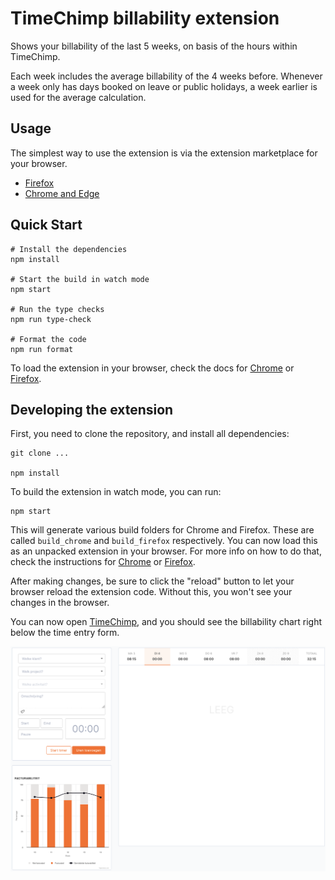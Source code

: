 # TimeChimp billability extension

Shows your billability of the last 5 weeks, on basis of the hours within TimeChimp.

Each week includes the average billability of the 4 weeks before. Whenever a week only has days booked on leave or public holidays, a week earlier is used for the average calculation.

## Usage

The simplest way to use the extension is via the extension marketplace for your browser.

- [Firefox](https://addons.mozilla.org/en-US/firefox/addon/timechimp-billability-chart)
- [Chrome and Edge](https://chrome.google.com/webstore/detail/timechimp-billability-cha/eleodjmnfjlgiidglnlfclhffhgkgpdp)

## Quick Start

```shell
# Install the dependencies
npm install

# Start the build in watch mode
npm start

# Run the type checks
npm run type-check

# Format the code
npm run format
```

To load the extension in your browser, check the docs for [Chrome](https://developer.chrome.com/docs/extensions/mv3/getstarted/development-basics/#load-unpacked) or [Firefox](https://developer.mozilla.org/en-US/docs/Mozilla/Add-ons/WebExtensions/Your_first_WebExtension#installing).

## Developing the extension

First, you need to clone the repository, and install all dependencies:

```shell
git clone ...

npm install
```

To build the extension in watch mode, you can run:

```shell
npm start
```

This will generate various build folders for Chrome and Firefox.
These are called `build_chrome` and `build_firefox` respectively.
You can now load this as an unpacked extension in your browser.
For more info on how to do that, check the instructions for [Chrome](https://developer.chrome.com/docs/extensions/mv3/getstarted/development-basics/#load-unpacked) or [Firefox](https://developer.mozilla.org/en-US/docs/Mozilla/Add-ons/WebExtensions/Your_first_WebExtension#installing).

After making changes, be sure to click the "reload" button to let your browser reload the extension code.
Without this, you won't see your changes in the browser.

You can now open [TimeChimp](https://app.timechimp.com/#/registration/time/day),
and you should see the billability chart right below the time entry form.

![Screenshot of the TimeChimp page with the billability chart](screenshot.png)
